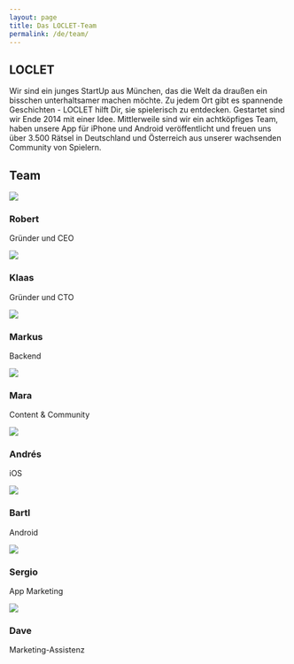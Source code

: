 ```yaml
---
layout: page
title: Das LOCLET-Team
permalink: /de/team/
---
```


## LOCLET

Wir sind ein junges StartUp aus München, das die Welt da draußen ein bisschen unterhaltsamer machen möchte. Zu jedem 
Ort gibt es spannende Geschichten - LOCLET hilft Dir, sie spielerisch zu entdecken. Gestartet sind wir Ende 2014 mit 
einer Idee. Mittlerweile sind wir ein achtköpfiges Team, haben unsere App für iPhone und Android veröffentlicht und 
freuen uns über 3.500 Rätsel in Deutschland und Österreich aus unserer wachsenden Community von Spielern. 

## Team

<div class="text-center">
<div class="profile">
    <img src="{{ site.baseurl }}/assets/img/avatars/robert_128.jpg" class="avatar">
    <h3>Robert</h3>
    <p>Gründer und CEO</p>
</div>

<div class="profile">
    <img src="{{ site.baseurl }}/assets/img/avatars/klaas_128.jpg" class="avatar">
    <h3>Klaas</h3>
    <p>Gründer und CTO</p>
</div>

<div class="profile">
    <img src="{{ site.baseurl }}/assets/img/avatars/markus_128.jpg" class="avatar">
    <h3>Markus</h3>
    <p>Backend</p>
</div>

<div class="profile">
    <img src="{{ site.baseurl }}/assets/img/avatars/mara_128.jpg" class="avatar">
    <h3>Mara</h3>
    <p>Content &amp; Community</p>
</div>

<div class="profile">
    <img src="{{ site.baseurl }}/assets/img/avatars/andres_128.jpg" class="avatar">
    <h3>Andrés</h3>
    <p>iOS</p>
</div>

<div class="profile">
    <img src="{{ site.baseurl }}/assets/img/avatars/bartl_128.jpg" class="avatar">
    <h3>Bartl</h3>
    <p>Android</p>
</div>

<div class="profile">
    <img src="{{ site.baseurl }}/assets/img/avatars/sergio_128.jpg" class="avatar">
    <h3>Sergio</h3>
    <p>App Marketing</p>
</div>

<div class="profile">
    <img src="{{ site.baseurl }}/assets/img/avatars/dave_128.jpg" class="avatar">
    <h3>Dave</h3>
    <p>Marketing-Assistenz</p>
</div>
</div>